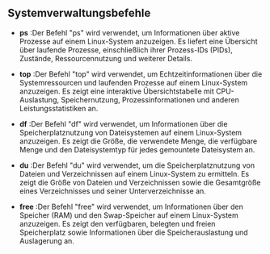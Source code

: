 ## Systemverwaltungsbefehle

* **ps** :Der Befehl "ps" wird verwendet, um Informationen über aktive Prozesse auf einem Linux-System anzuzeigen. Es liefert eine Übersicht über laufende Prozesse, einschließlich ihrer Prozess-IDs (PIDs), Zustände, Ressourcennutzung und weiterer Details.

* **top** :Der Befehl "top" wird verwendet, um Echtzeitinformationen über die Systemressourcen und laufenden Prozesse auf einem Linux-System anzuzeigen. Es zeigt eine interaktive Übersichtstabelle mit CPU-Auslastung, Speichernutzung, Prozessinformationen und anderen Leistungsstatistiken an.

* **df** :Der Befehl "df" wird verwendet, um Informationen über die Speicherplatznutzung von Dateisystemen auf einem Linux-System anzuzeigen. Es zeigt die Größe, die verwendete Menge, die verfügbare Menge und den Dateisystemtyp für jedes gemountete Dateisystem an.

* **du** :Der Befehl "du" wird verwendet, um die Speicherplatznutzung von Dateien und Verzeichnissen auf einem Linux-System zu ermitteln. Es zeigt die Größe von Dateien und Verzeichnissen sowie die Gesamtgröße eines Verzeichnisses und seiner Unterverzeichnisse an.

* **free** :Der Befehl "free" wird verwendet, um Informationen über den Speicher (RAM) und den Swap-Speicher auf einem Linux-System anzuzeigen. Es zeigt den verfügbaren, belegten und freien Speicherplatz sowie Informationen über die Speicherauslastung und Auslagerung an.

